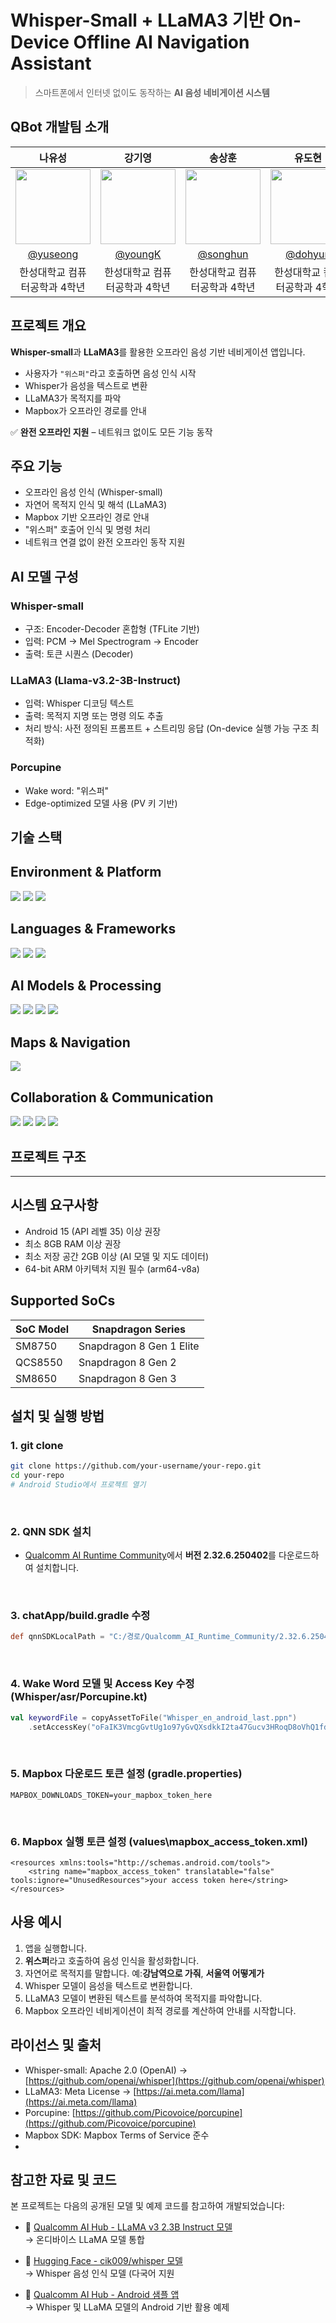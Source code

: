 # Whisper-Small + LLaMA3 기반 **On-Device Offline AI Navigation Assistant**

> 스마트폰에서 인터넷 없이도 동작하는 **AI 음성 네비게이션 시스템**



## QBot 개발팀 소개

| 나유성 | 강기영 | 송상훈 | 유도현 |
|:---:|:---:|:---:|:---:|
| <img src="https://github.com/yuseong95.png" width="120" height="120"/> | <img src="https://github.com/kang0048.png" width="120" height="120"/> | <img src="https://github.com/song12121212.png" width="120" height="120"/> | <img src="https://github.com/dohyun1423.png" width="120" height="120"/> |
| [@yuseong](https://github.com/yuseong95) | [@youngK](https://github.com/Kang0048) | [@songhun](https://github.com/song12121212) | [@dohyun](https://github.com/dohyun1423) |
| 한성대학교 컴퓨터공학과 4학년 | 한성대학교 컴퓨터공학과 4학년 | 한성대학교 컴퓨터공학과 4학년 | 한성대학교 컴퓨터공학과 4학년 |




## 프로젝트 개요


**Whisper-small**과 **LLaMA3**를 활용한 오프라인 음성 기반 네비게이션 앱입니다.

- 사용자가 `"위스퍼"`라고 호출하면 음성 인식 시작
- Whisper가 음성을 텍스트로 변환
- LLaMA3가 목적지를 파악
- Mapbox가 오프라인 경로를 안내

✅ **완전 오프라인 지원** – 네트워크 없이도 모든 기능 동작


## 주요 기능

- 오프라인 음성 인식 (Whisper-small)
- 자연어 목적지 인식 및 해석 (LLaMA3)
- Mapbox 기반 오프라인 경로 안내
- "위스퍼" 호출어 인식 및 명령 처리
- 네트워크 연결 없이 완전 오프라인 동작 지원

## AI 모델 구성

### Whisper-small
- 구조: Encoder-Decoder 혼합형 (TFLite 기반)
- 입력: PCM → Mel Spectrogram → Encoder
- 출력: 토큰 시퀀스 (Decoder)

### LLaMA3 (Llama-v3.2-3B-Instruct)
- 입력: Whisper 디코딩 텍스트
- 출력: 목적지 지명 또는 명령 의도 추출
- 처리 방식: 사전 정의된 프롬프트 + 스트리밍 응답 (On-device 실행 가능 구조 최적화)

### Porcupine
- Wake word: "위스퍼"
- Edge-optimized 모델 사용 (PV 키 기반)

##  기술 스택

## Environment & Platform

<p align="left">
  <img src="https://img.shields.io/badge/Android-3DDC84?style=flat&logo=android&logoColor=white"/>
  <img src="https://img.shields.io/badge/On--Device_AI-4CAF50?style=flat&logo=vercel&logoColor=white"/>
  <img src="https://img.shields.io/badge/Qualcomm-3253DC?style=flat&logo=qualcomm&logoColor=white"/>
</p>

## Languages & Frameworks

<p align="left">
  <img src="https://img.shields.io/badge/Kotlin-7F52FF?style=flat&logo=kotlin&logoColor=white"/>
  <img src="https://img.shields.io/badge/Java-007396?style=flat&logo=java&logoColor=white"/>
  <img src="https://img.shields.io/badge/TensorFlow_Lite-FF6F00?style=flat&logo=tensorflow&logoColor=white"/>
</p>

## AI Models & Processing

<p align="left">
  <img src="https://img.shields.io/badge/OpenAI-412991?style=flat&logo=openai&logoColor=white"/>
  <img src="https://img.shields.io/badge/LLaMA3-111111?style=flat&logo=meta&logoColor=white"/>
  <img src="https://img.shields.io/badge/Whisper-00B2FF?style=flat&logo=sonos&logoColor=white"/>
  <img src="https://img.shields.io/badge/Porcupine-blue?style=flat&logoColor=white"/>

</p>

## Maps & Navigation

<p align="left">
  <img src="https://img.shields.io/badge/Mapbox-000000?style=flat&logo=mapbox&logoColor=white"/>
</p>

## Collaboration & Communication

<p align="left">
  <img src="https://img.shields.io/badge/Git-F05032?style=flat&logo=git&logoColor=white"/>
  <img src="https://img.shields.io/badge/GitHub-181717?style=flat&logo=github&logoColor=white"/>
  <img src="https://img.shields.io/badge/Slack-4A154B?style=flat&logo=slack&logoColor=white"/>
  <img src="https://img.shields.io/badge/HuggingFace-FCC624?style=flat&logo=huggingface&logoColor=black"/>
</p>



## 프로젝트 구조

---
## 시스템 요구사항

- Android 15 (API 레벨 35) 이상 권장
- 최소 8GB RAM 이상 권장
- 최소 저장 공간 2GB 이상 (AI 모델 및 지도 데이터)
- 64-bit ARM 아키텍처 지원 필수 (arm64-v8a)

## Supported SoCs

| SoC Model | Snapdragon Series           |
|-----------|-----------------------------|
| SM8750    | Snapdragon 8 Gen 1 Elite    |
| QCS8550   | Snapdragon 8 Gen 2          |
| SM8650    | Snapdragon 8 Gen 3          |

## 설치 및 실행 방법

### 1. git clone
```bash
git clone https://github.com/your-username/your-repo.git
cd your-repo
# Android Studio에서 프로젝트 열기
```
<br>

### 2. QNN SDK 설치

- [Qualcomm AI Runtime Community](https://qpm.qualcomm.com/#/main/tools/details/Qualcomm_AI_Runtime_Community)에서 **버전 2.32.6.250402**를 다운로드하여 설치합니다.
<br>

### 3. chatApp/build.gradle 수정
```gradle
def qnnSDKLocalPath = "C:/경로/Qualcomm_AI_Runtime_Community/2.32.6.250402"0402**를 다운로드하여 설치합니다.
```
<br>

### 4. Wake Word 모델 및 Access Key 수정 (Whisper/asr/Porcupine.kt)

```kotlin
val keywordFile = copyAssetToFile("Whisper_en_android_last.ppn")
    .setAccessKey("oFaIK3VmcgGvtUg1o97yGvQXsdkkI2ta47Gucv3HRoqD8oVhQ1fdhA==")
```
<br>

### 5. Mapbox 다운로드 토큰 설정 (gradle.properties)

```properties
MAPBOX_DOWNLOADS_TOKEN=your_mapbox_token_here
```
<br>

### 6. Mapbox 실행 토큰 설정 (values\mapbox_access_token.xml)
```
<resources xmlns:tools="http://schemas.android.com/tools">
    <string name="mapbox_access_token" translatable="false" tools:ignore="UnusedResources">your access token here</string>
</resources>
```
  



## 사용 예시

1. 앱을 실행합니다.
2. **위스퍼**라고 호출하여 음성 인식을 활성화합니다.
3. 자연어로 목적지를 말합니다. 예:**강남역으로 가줘**, **서울역 어떻게가**
4. Whisper 모델이 음성을 텍스트로 변환합니다. 
5. LLaMA3 모델이 변환된 텍스트를 분석하여 목적지를 파악합니다.
6. Mapbox 오프라인 네비게이션이 최적 경로를 계산하여 안내를 시작합니다.



## 라이선스 및 출처

- Whisper-small: Apache 2.0 (OpenAI) → [https://github.com/openai/whisper](https://github.com/openai/whisper)
- LLaMA3: Meta License → [https://ai.meta.com/llama](https://ai.meta.com/llama)
- Porcupine: [https://github.com/Picovoice/porcupine](https://github.com/Picovoice/porcupine)
- Mapbox SDK: Mapbox Terms of Service 준수
- 
## 참고한 자료 및 코드

본 프로젝트는 다음의 공개된 모델 및 예제 코드를 참고하여 개발되었습니다:

- 🔗 [Qualcomm AI Hub - LLaMA v3 2.3B Instruct 모델](https://github.com/quic/ai-hub-models/tree/main/qai_hub_models/models/llama_v3_2_3b_instruct)  
  → 온디바이스 LLaMA 모델 통합

- 🔗 [Hugging Face - cik009/whisper 모델](https://huggingface.co/cik009/whisper/tree/main)  
  → Whisper 음성 인식 모델 (다국어 지원

- 🔗 [Qualcomm AI Hub - Android 샘플 앱](https://github.com/quic/ai-hub-apps)  
  → Whisper 및 LLaMA 모델의 Android 기반 활용 예제



